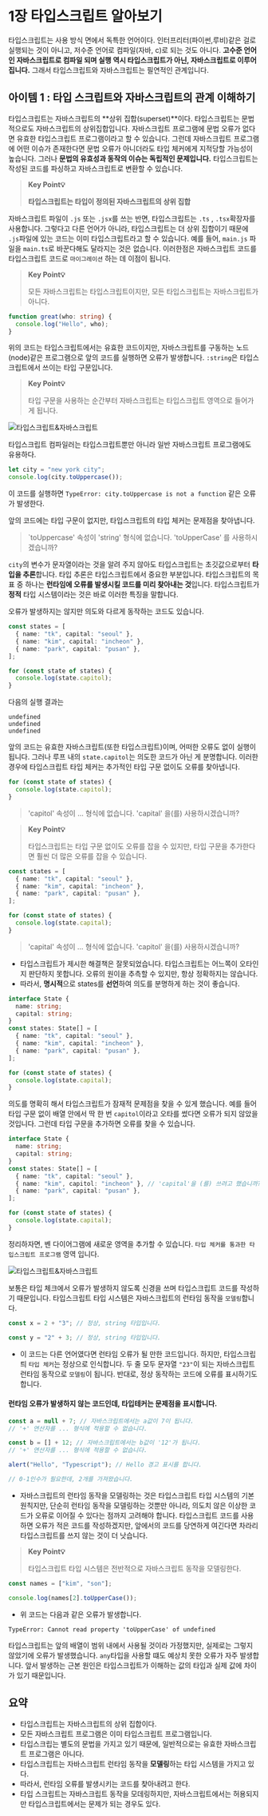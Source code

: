 # 1장 타입스크립트 알아보기

타입스크립트는 사용 방식 면에서 독특한 언어이다. 인터프리터(파이썬,루비)같은 걸로 실행되는 것이 아니고, 저수준 언어로 컴파일(자바, c)로 되는 것도 아니다. **고수준 언어인 자바스크립트로 컴파일 되며 실행 역시 타입스크립트가 아닌, 자바스크립트로 이루어집니다.** 그래서 타입스크립트와 자바스크립트는 필연적인 관계입니다.

## 아이템 1 : 타입 스크립트와 자바스크립트의 관계 이해하기

타입스크립트는 자바스크립트의 **상위 집합(superset)**이다. 타입스크립트는 문법적으로도 자바스크립트의 상위집합입니다. 자바스크립트 프로그램에 문법 오류가 없다면 유효한 타입스크립트 프로그램이라고 할 수 있습니다. 그런데 자바스크립트 프로그램에 어떤 이슈가 존재한다면 문법 오류가 아니더라도 타입 체커에게 지적당할 가능성이 높습니다. 그러나 **문법의 유효성과 동작의 이슈는 독립적인 문제입니다.** 타입스크립트는 작성된 코드를 파싱하고 자바스크립트로 변환할 수 있습니다.

> **Key Point💡**
>
> **타입스크립트는 타입이 정의된 자바스크립트의 상위 집합**

자바스크립트 파일이 `.js` 또는 `.jsx`를 쓰는 반면, 타입스크립트는 `.ts` , `.tsx`확장자를 사용합니다. 그렇다고 다른 언어가 아니라, 타입스크립트는 더 상위 집합이기 때문에 `.js`파일에 있는 코드는 이미 타입스크립트라고 할 수 있습니다. 예를 들어, `main.js` 파일을 `main.ts`로 바꾼다해도 달라지는 것은 없습니다. 이러한점은 자바스크립트 코드를 타입스크립트 코드로 `마이그레이션` 하는 데 이점이 됩니다.

> **Key Point💡**
>
> 모든 자바스크립트는 타입스크립트이지만, 모든 타입스크립트는 자바스크립트가 아니다.

```ts
function great(who: string) {
  console.log("Hello", who);
}
```

위의 코드는 타입스크립트에서는 유효한 코드이지만, 자바스크립트를 구동하는 노드(node)같은 프로그램으로 앞의 코드를 실행하면 오류가 발생합니다.
`:string`은 타입스크립트에서 쓰이는 타입 구문입니다.

> **Key Point💡**
>
> 타입 구문을 사용하는 순간부터 자바스크립트는 타입스크립트 영역으로 들어가게 됩니다.

![타입스크립트&자바스크립트](../../../assets/ts-01-1.png)

타입스크립트 컴파일러는 타입스크립트뿐만 아니라 일반 자바스크립트 프로그램에도 유용하다.

```ts
let city = "new york city";
console.log(city.toUppercase());
```

이 코드를 실행하면 `TypeError: city.toUppercase is not a function` 같은 오류가 발생한다.

앞의 코드에는 타입 구문이 없지만, 타입스크립트의 타입 체커는 문제점을 찾아냅니다.

> `toUppercase' 속성이 'string' 형식에 없습니다.
> 'toUpperCase' 를 사용하시겠습니까?

`city`의 변수가 문자열이라는 것을 알려 주지 않아도 타입스크립트는 초깃값으로부터 **타입을 추론**합니다. 타입 추론은 타입스크립트에서 중요한 부분입니다. 타입스크립트의 목표 중 하나는 **런타임에 오류를 발생시킬 코드를 미리 찾아내는 것**입니다. 타입스크립트가 **정적** 타입 시스템이라는 것은 바로 이러한 특징을 말합니다.

오류가 발생하지는 않지만 의도와 다르게 동작하는 코드도 있습니다.

```ts
const states = [
  { name: "tk", capital: "seoul" },
  { name: "kim", capital: "incheon" },
  { name: "park", capital: "pusan" },
];

for (const state of states) {
  console.log(state.capitol);
}
```

다음의 실행 결과는

```
undefined
undefined
undefined
```

앞의 코드는 유효한 자바스크립트(또한 타입스크립트)이며, 어떠한 오류도 없이 실행이 됩니다. 그러나 루프 내의 `state.capitol`는 의도한 코드가 아닌 게 분명합니다. 이러한 경우에 타입스크립트 타입 체커는 추가적인 타입 구문 없이도 오류를 찾아냅니다.

```ts
for (const state of states) {
  console.log(state.capitol);
}
```

> 'capitol' 속성이 ... 형식에 없습니다.
> 'capital' 을(를) 사용하시겠습니까?

> **Key Point💡**
>
> 타입스크립트는 타입 구문 없이도 오류를 잡을 수 있지만, 타입 구문을 추가한다면 훨씬 더 많은 오류를 잡을 수 있습니다.

```ts
const states = [
  { name: "tk", capital: "seoul" },
  { name: "kim", capital: "incheon" },
  { name: "park", capital: "pusan" },
];

for (const state of states) {
  console.log(state.capital);
}
```

> 'capital' 속성이 ... 형식에 없습니다.
> 'capitol' 을(를) 사용하시겠습니까?

- 타입스크립트가 제시한 해결책은 잘못되었습니다. 타입스크립트는 어느쪽이 오타인지 판단하지 못합니다. 오류의 원이을 추측할 수 있지만, 항상 정확하지는 않습니다.
- 따라서, **명시적**으로 states를 **선언**하여 의도를 분명하게 하는 것이 좋습니다.

```ts
interface State {
  name: string;
  capital: string;
}
const states: State[] = [
  { name: "tk", capital: "seoul" },
  { name: "kim", capital: "incheon" },
  { name: "park", capital: "pusan" },
];

for (const state of states) {
  console.log(state.capital);
}
```

의도를 명확히 해서 타입스크립트가 잠재적 문제점을 찾을 수 있게 했습니다. 예를 들어 타입 구문 없이 배열 안에서 딱 한 번 `capitol`이라고 오타를 썼다면 오류가 되지 않았을 것입니다. 그런데 타입 구문을 추가하면 오류를 찾을 수 있습니다.

```ts
interface State {
  name: string;
  capital: string;
}
const states: State[] = [
  { name: "tk", capital: "seoul" },
  { name: "kim", capitol: "incheon" }, // 'capital'을 (를) 쓰려고 했습니까?
  { name: "park", capital: "pusan" },
];

for (const state of states) {
  console.log(state.capital);
}
```

정리하자면, 벤 다이어그램에 새로운 영역을 추가할 수 있습니다. `타입 체커를 통과한 타입스크립트 프로그램` 영역 입니다.

![타입스크립트&자바스크립트](../../../assets/ts-01-2.png)

보통은 타입 체크에서 오류가 발생하지 않도록 신경을 쓰며 타입스크립트 코드를 작성하기 때문입니다. 타입스크립트 타입 시스템은 자바스크립트의 런타임 동작을 `모델링`합니다.

```ts
const x = 2 + "3"; // 정상, string 타입입니다.

const y = "2" + 3; // 정상, string 타입입니다.
```

- 이 코드는 다른 언어였다면 런타임 오류가 될 만한 코드입니다. 하지만, 타입스크립틔 `타입 체커`는 정상으로 인식합니다. 두 줄 모두 문자열 `"23"`이 되는 자바스크립트 런타임 동작으로 `모델링`이 됩니다. 반대로, 정상 동작하는 코드에 오류를 표시하기도 합니다.

#### 런타임 오류가 발생하지 않는 코드인데, 타입테커는 문제점을 표시합니다.

```ts
const a = null + 7; // 자바스크립트에서는 a값이 7이 됩니다.
// '+' 연산자를 ... 형식에 적용할 수 없습니다.

const b = [] + 12; // 자바스크립트에서는 b값이 '12'가 됩니다.
// '+' 연산자를 ... 형식에 적용할 수 없습니다.

alert("Hello", "Typescript"); // Hello 경고 표시를 합니다.

// 0-1인수가 필요한데, 2개를 가져왔습니다.
```

- 자바스크립트의 런타임 동작을 모델링하는 것은 타입스크립트 타입 시스템의 기본 원칙지만, 단순히 런타임 동작을 모델링하는 것뿐만 아니라, 의도치 않은 이상한 코드가 오류로 이어질 수 있다는 점까지 고려해야 합니다. 타입스크립트 코드를 사용하면 오류가 적은 코드를 작성하겠지만, 앞에서의 코드를 당연하게 여긴다면 차라리 타입스크립트를 쓰지 않는 것이 더 낫습니다.

> **Key Point💡**
>
> 타입스크립트 타입 시스템은 전반적으로 자바스크립트 동작을 모델링한다.

```ts
const names = ["kim", "son"];

console.log(names[2].toUpperCase());
```

- 위 코드는 다음과 같은 오류가 발생합니다.

```
TypeError: Cannot read property 'toUpperCase' of undefined
```

타입스크립트는 앞의 배열이 범위 내에서 사용될 것이라 가정했지만, 실제로는 그렇지 않았기에 오류가 발생했습니다. `any`타입을 사용할 떄도 예상치 못한 오류가 자주 발생합니다. 앞서 발생하는 근본 원인은 타입스크립트가 이해하는 값의 타입과 실제 값에 차이가 있기 때문입니다.

## 요약

- 타입스크립트는 자바스크립트의 상위 집합이다.
- 모든 자바스크립트 프로그램은 이미 타입스크립트 프로그램입니다.
- 타입스크립는 별도의 문법을 가지고 있기 때문에, 일반적으로는 유효한 자바스크립트 프로그램은 아니다.
- 타입스크립트는 자바스크립트 런타임 동작을 **모델링**하는 타입 시스템을 가지고 있다.
- 따라서, 런타임 오류를 발생시키는 코드를 찾아내려고 한다.
- 타입 스크립트는 자바스크립트 동작을 모데링하지만, 자바스크립트에서는 허용되지만 타입스크립트에서는 문제가 되는 경우도 있다.
